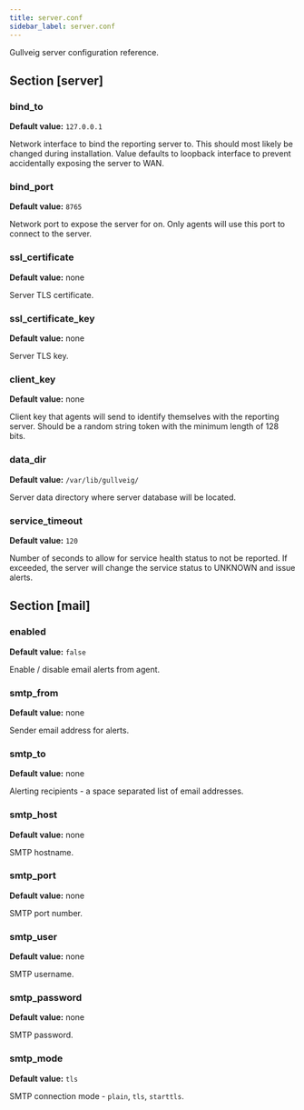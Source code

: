 ```yaml
---
title: server.conf
sidebar_label: server.conf
---
```


Gullveig server configuration reference.

## Section [server]

### bind_to
**Default value:** `127.0.0.1`

Network interface to bind the reporting server to. This should most likely be changed during installation. Value defaults to loopback interface to prevent accidentally exposing the server to WAN. 

### bind_port
**Default value:** `8765`

Network port to expose the server for on. Only agents will use this port to connect to the server.

### ssl_certificate
**Default value:** none

Server TLS certificate.

### ssl_certificate_key
**Default value:** none

Server TLS key.

### client_key
**Default value:** none

Client key that agents will send to identify themselves with the reporting server. Should be a random string token with the minimum length of 128 bits.

### data_dir
**Default value:** `/var/lib/gullveig/`

Server data directory where server database will be located.

### service_timeout
**Default value:** `120`

Number of seconds to allow for service health status to not be reported. If exceeded, the server will change the service status to UNKNOWN and issue alerts.

## Section [mail]

### enabled
**Default value:** `false`

Enable / disable email alerts from agent.

### smtp_from
**Default value:** none

Sender email address for alerts.

### smtp_to
**Default value:** none

Alerting recipients - a space separated list of email addresses.

### smtp_host
**Default value:** none

SMTP hostname.

### smtp_port
**Default value:** none

SMTP port number.

### smtp_user
**Default value:** none

SMTP username.

### smtp_password
**Default value:** none

SMTP password.

### smtp_mode
**Default value:** `tls`

SMTP connection mode - `plain`, `tls`, `starttls`. 
